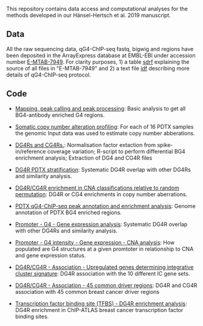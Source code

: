 This repository contains data access and computational analyses for the methods developed in our Hänsel-Hertsch et al. 2019 manuscript.

## Data

All the raw sequencing data, qG4-ChIP-seq fastq, bigwig and regions have been deposited in the ArrayExpress database at EMBL-EBI under accession number [E-MTAB-7949](https://www.ebi.ac.uk/arrayexpress/experiments/E-MTAB-7949). For clarity purposes, 1) a table [sdrf](sdrf.tsv) explaining the source of all files in "E-MTAB-7949" and 2) a text file [idf](idf.tsv) describing more details of qG4-ChIP-seq protocol.


## Code

- [Mapping, peak calling and peak processing](Mapping_peak.calling_and_peak.processing.txt): Basic analysis to get all BG4-antibody enriched G4 regions.

- [Somatic copy number alteration profiling](Somatic.copy.number.alteration.profiling.txt): For each of 16 PDTX samples the genomic Input data was used to estimate copy number abberations.

- [DG4Rs and CG4Rs.](DG4Rs.and.CG4Rs.txt): Normalisation factor extaction from spike-in/reference coverage variation; R-script to perform differential BG4 enrichment analysis; Extraction of DG4 and CG4R files

- [DG4R PDTX stratification](DG4R.PDTX.stratification.txt): Systematic DG4R overlap with other DG4Rs and similarity analysis.

- [DG4R/CG4R enrichment in CNA classifications relative to random permutation](/DG4R.CG4R.enrichment.in.CNA.classifications.relative.to.random.permutation.txt): DG4R or CG4 enrichments in copy number aberrations.

- [PDTX qG4-ChIP-seq peak annotation and enrichment analysis](PDTX.qG4-ChIP-seq.peak.annotation.and.enrichment.analysis.txt): Genome annotation of PDTX BG4 enriched regions.

- [Promoter - G4 - Gene expression analysis](Promoter.G4.Gene.expression.analysis.txt): Systematic DG4R overlap with other DG4Rs and similarity analysis.

- [Promoter - G4 intensity - Gene expression - CNA analysis](Promoter.G4.intensity.Gene.expression.CNA.analysis.txt): How populated are G4 structures at a given promtoter in relationship to CNA and gene expression status.  

- [DG4R/CG4R - Association - Upregulated genes determining integrative cluster signature](DG4R.CG4R.Association.Upregulated.genes.determining.integrative.cluster.signature.txt): DG4R association with the 10 different IC gene sets.

- [DG4R/CG4R - Association - 45 common driver regions](DG4R.CG4R.Association.45.common.driver.regions.txt): DG4R and CG4R association with 45 common breast cancer driver regions

- [Transcription factor binding site (TFBS) - DG4R enrichment analysis](Transcription.factor.binding.site.(TFBS).DG4R.enrichment.analysis.txt): DG4R enrichment in ChIP-ATLAS breast cancer transcription factor binding sites. 

















